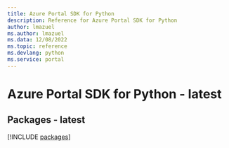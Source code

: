 ```yaml
---
title: Azure Portal SDK for Python
description: Reference for Azure Portal SDK for Python
author: lmazuel
ms.author: lmazuel
ms.data: 12/08/2022
ms.topic: reference
ms.devlang: python
ms.service: portal
---
```

# Azure Portal SDK for Python - latest
## Packages - latest
[!INCLUDE [packages](portal-index.md)]